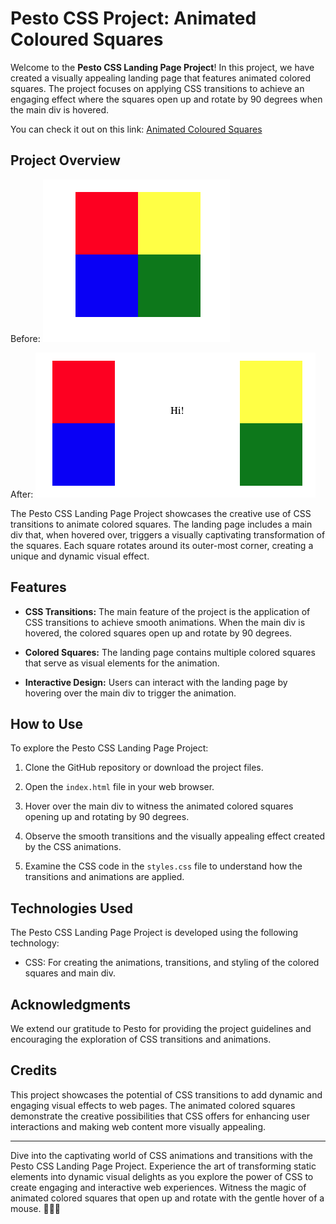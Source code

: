 # Pesto CSS Project: Animated Coloured Squares

Welcome to the **Pesto CSS Landing Page Project**! In this project, we have created a visually appealing landing page that features animated colored squares. The project focuses on applying CSS transitions to achieve an engaging effect where the squares open up and rotate by 90 degrees when the main div is hovered.

You can check it out on this link: [Animated Coloured Squares](https://pesto-projects.vercel.app/) 

## Project Overview

Before:
![Screenshot](Before.png)

After:
![Screenshot](After.png)

The Pesto CSS Landing Page Project showcases the creative use of CSS transitions to animate colored squares. The landing page includes a main div that, when hovered over, triggers a visually captivating transformation of the squares. Each square rotates around its outer-most corner, creating a unique and dynamic visual effect.

## Features

- **CSS Transitions:** The main feature of the project is the application of CSS transitions to achieve smooth animations. When the main div is hovered, the colored squares open up and rotate by 90 degrees.

- **Colored Squares:** The landing page contains multiple colored squares that serve as visual elements for the animation.

- **Interactive Design:** Users can interact with the landing page by hovering over the main div to trigger the animation.

## How to Use

To explore the Pesto CSS Landing Page Project:

1. Clone the GitHub repository or download the project files.

2. Open the `index.html` file in your web browser.

3. Hover over the main div to witness the animated colored squares opening up and rotating by 90 degrees.

4. Observe the smooth transitions and the visually appealing effect created by the CSS animations.

5. Examine the CSS code in the `styles.css` file to understand how the transitions and animations are applied.

## Technologies Used

The Pesto CSS Landing Page Project is developed using the following technology:

- CSS: For creating the animations, transitions, and styling of the colored squares and main div.

## Acknowledgments

We extend our gratitude to Pesto for providing the project guidelines and encouraging the exploration of CSS transitions and animations.

## Credits

This project showcases the potential of CSS transitions to add dynamic and engaging visual effects to web pages. The animated colored squares demonstrate the creative possibilities that CSS offers for enhancing user interactions and making web content more visually appealing.

---

Dive into the captivating world of CSS animations and transitions with the Pesto CSS Landing Page Project. Experience the art of transforming static elements into dynamic visual delights as you explore the power of CSS to create engaging and interactive web experiences. Witness the magic of animated colored squares that open up and rotate with the gentle hover of a mouse. 🎨✨🔲
